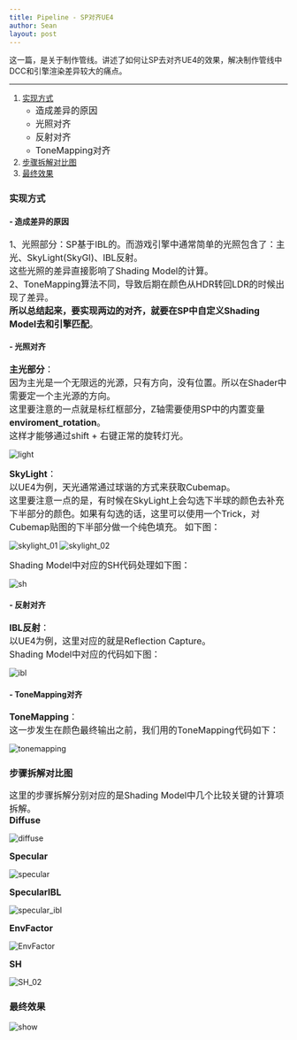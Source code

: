 ```yaml
---
title: Pipeline - SP对齐UE4
author: Sean
layout: post
---
```

这一篇，是关于制作管线。讲述了如何让SP去对齐UE4的效果，解决制作管线中DCC和引擎渲染差异较大的痛点。

****

1. [实现方式](#实现方式)
    - <font size="3">造成差异的原因</font>
    - <font size="3">光照对齐</font>
    - <font size="3">反射对齐</font>
    - <font size="3">ToneMapping对齐</font>
2. [步骤拆解对比图](#步骤拆解对比图)
3. [最终效果](#最终效果)

### 实现方式

#### - 造成差异的原因
<font size="3">
  1、光照部分：SP基于IBL的。而游戏引擎中通常简单的光照包含了：主光、SkyLight(SkyGI)、IBL反射。<br>
    这些光照的差异直接影响了Shading Model的计算。<br>
  2、ToneMapping算法不同，导致后期在颜色从HDR转回LDR的时候出现了差异。<br>
  <b>所以总结起来，要实现两边的对齐，就要在SP中自定义Shading Model去和引擎匹配</b>。<br>
</font>


#### - 光照对齐
<font size="3">
  <b>主光部分</b>：<br>
    因为主光是一个无限远的光源，只有方向，没有位置。所以在Shader中需要定一个主光源的方向。<br>
    这里要注意的一点就是标红框部分，Z轴需要使用SP中的内置变量<b>enviroment_rotation</b>。<br>
    这样才能够通过shift + 右键正常的旋转灯光。
</font>

  ![light](https://user-images.githubusercontent.com/106949238/174303014-22c91c23-d35b-4f4f-b7fe-450af25db4d2.png)

<font size="3">
  <b>SkyLight</b>：<br>
    以UE4为例，天光通常通过球谐的方式来获取Cubemap。<br>
    这里要注意一点的是，有时候在SkyLight上会勾选下半球的颜色去补充下半部分的颜色。如果有勾选的话，这里可以使用一个Trick，对Cubemap贴图的下半部分做一个纯色填充。
    如下图：<br>
</font>

  ![skylight_01](https://user-images.githubusercontent.com/106949238/174304444-8e1acac0-6a04-4697-a8e0-6451da72b850.png)
  ![skylight_02](https://user-images.githubusercontent.com/106949238/174304809-2cca1415-1880-41ba-8cf4-5a3d8b1f1f44.png)

<font size="3">
  Shading Model中对应的SH代码处理如下图：<br>
</font>

  ![sh](https://user-images.githubusercontent.com/106949238/174305059-37de2768-7254-4063-99f6-adb0f428936e.png)

#### - 反射对齐
<font size="3">
  <b>IBL反射</b>：<br>
    以UE4为例，这里对应的就是Reflection Capture。<br>
    Shading Model中对应的代码如下图：<br>
</font>

  ![ibl](https://user-images.githubusercontent.com/106949238/174305530-5dfc962a-27f6-496b-8751-e616dd7d1a8c.png)

#### - ToneMapping对齐
<font size="3">
  <b>ToneMapping</b>：<br>
    这一步发生在颜色最终输出之前，我们用的ToneMapping代码如下：<br>
</font>

  ![tonemapping](https://user-images.githubusercontent.com/106949238/174306868-339052e2-f18d-42d0-9c9c-2bed72d9dd16.png)  

### 步骤拆解对比图
<font size="3">
  这里的步骤拆解分别对应的是Shading Model中几个比较关键的计算项拆解。<br>
</font>
<font size="3">
  <b>Diffuse</b><br>
</font>

  ![diffuse](https://user-images.githubusercontent.com/106949238/174308439-8335b9f2-f270-4ff3-85f6-d292a079bff0.png)

<font size="3">
  <b>Specular</b><br>
</font>

  ![specular](https://user-images.githubusercontent.com/106949238/174308552-d67356e7-53f5-4b27-a163-499323de081c.png)
  
<font size="3">
  <b>SpecularIBL</b><br>
</font>

  ![specular_ibl](https://user-images.githubusercontent.com/106949238/174308704-b4313c4d-898c-4096-bee1-1624162f9ecf.png)

<font size="3">
  <b>EnvFactor</b><br>
</font>

  ![EnvFactor](https://user-images.githubusercontent.com/106949238/174308880-539d78b2-0c80-41a8-9007-794cc8cba3c7.png)

<font size="3">
  <b>SH</b><br>
</font>

  ![SH_02](https://user-images.githubusercontent.com/106949238/174308919-0132e67e-d3be-41ca-bda5-d04693513c0d.png)

### 最终效果

  ![show](https://user-images.githubusercontent.com/106949238/174309072-6995407b-fd74-4c4c-86df-692f979580ee.png)

